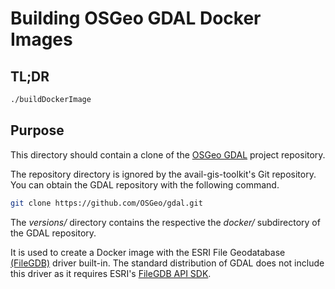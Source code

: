 # Building OSGeo GDAL Docker Images

## TL;DR

```sh
./buildDockerImage
```

## Purpose

This directory should contain a clone of the
[OSGeo GDAL](https://github.com/OSGeo/gdal) project repository.

The repository directory is ignored by the avail-gis-toolkit's Git repository.
You can obtain the GDAL repository with the following command.

```sh
git clone https://github.com/OSGeo/gdal.git
```

The _versions/_ directory contains the respective the _docker/_ subdirectory
of the GDAL repository.

It is used to create a Docker image with the ESRI File Geodatabase
[(FileGDB)](https://gdal.org/drivers/vector/filegdb.html) driver built-in.
The standard distribution of GDAL does not include this driver as it requires ESRI's
[FileGDB API SDK](http://www.esri.com/apps/products/download/#File_Geodatabase_API_1.3).
